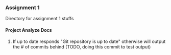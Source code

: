 ### Assignment 1
Directory for assignment 1 stuffs

#### Project Analyze Docs
1. If up to date responds "Git repository is up to date" otherwise will output the # of commits behind (TODO, doing this commit to test output)
